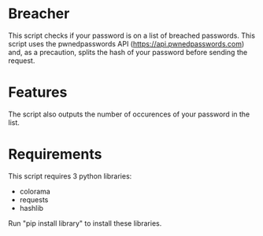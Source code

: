 # Breacher
This script checks if your password is on a list of breached passwords. This script uses the pwnedpasswords API (https://api.pwnedpasswords.com) and, as a precaution, splits the hash of your password before sending the request.

<h1>Features</h1>
<p>The script also outputs the number of occurences of your password in the list.</p>

<h1>Requirements</h1>
This script requires 3 python libraries:
<ul>
<li>colorama</li>
<li>requests</li>
<li>hashlib</li>
</ul>

Run "pip install library" to install these libraries.
